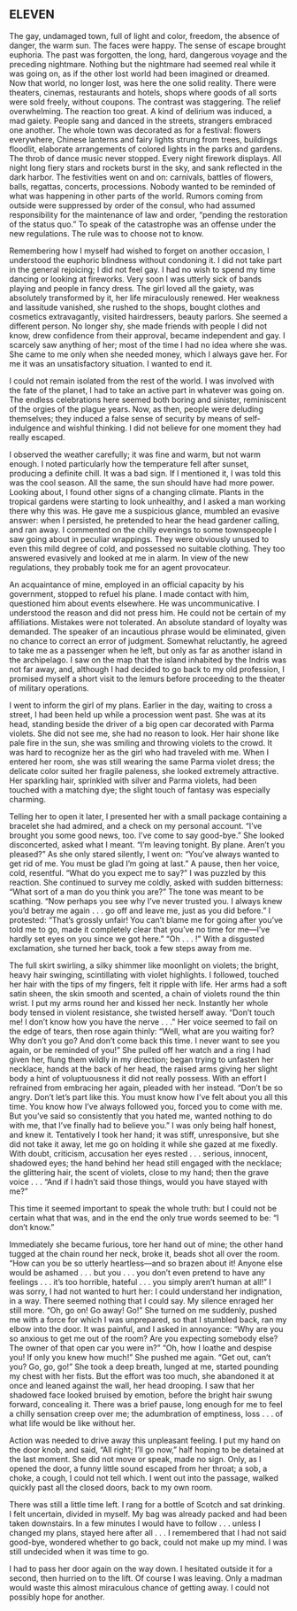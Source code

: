 ## ELEVEN

The gay, undamaged town, full of light and color, freedom, the absence of danger, the warm sun. The faces were happy. The sense of escape brought euphoria. The past was forgotten, the long, hard, dangerous voyage and the preceding nightmare. Nothing but the nightmare had seemed real while it was going on, as if the other lost world had been imagined or dreamed. Now that world, no longer lost, was here the one solid reality. There were theaters, cinemas, restaurants and hotels, shops where goods of all sorts were sold freely, without coupons. The contrast was staggering. The relief overwhelming. The reaction too great. A kind of delirium was induced, a mad gaiety. People sang and danced in the streets, strangers embraced one another. The whole town was decorated as for a festival: flowers everywhere, Chinese lanterns and fairy lights strung from trees, buildings floodlit, elaborate arrangements of colored lights in the parks and gardens. The throb of dance music never stopped. Every night firework displays. All night long fiery stars and rockets burst in the sky, and sank reflected in the dark harbor. The festivities went on and on: carnivals, battles of flowers, balls, regattas, concerts, processions. Nobody wanted to be reminded of what was happening in other parts of the world. Rumors coming from outside were suppressed by order of the consul, who had assumed responsibility for the maintenance of law and order, “pending the restoration of the status quo.” To speak of the catastrophe was an offense under the new regulations. The rule was to choose not to know.  

Remembering how I myself had wished to forget on another occasion, I understood the euphoric blindness without condoning it. I did not take part in the general rejoicing; I did not feel gay. I had no wish to spend my time dancing or looking at fireworks. Very soon I was utterly sick of bands playing and people in fancy dress. The girl loved all the gaiety, was absolutely transformed by it, her life miraculously renewed. Her weakness and lassitude vanished, she rushed to the shops, bought clothes and cosmetics extravagantly, visited hairdressers, beauty parlors. She seemed a different person. No longer shy, she made friends with people I did not know, drew confidence from their approval, became independent and gay. I scarcely saw anything of her; most of the time I had no idea where she was. She came to me only when she needed money, which I always gave her. For me it was an unsatisfactory situation. I wanted to end it.  

I could not remain isolated from the rest of the world. I was involved with the fate of the planet, I had to take an active part in whatever was going on. The endless celebrations here seemed both boring and sinister, reminiscent of the orgies of the plague years. Now, as then, people were deluding themselves; they induced a false sense of security by means of self-indulgence and wishful thinking. I did not believe for one moment they had really escaped.  

I observed the weather carefully; it was fine and warm, but not warm enough. I noted particularly how the temperature fell after sunset, producing a definite chill. It was a bad sign. If I mentioned it, I was told this was the cool season. All the same, the sun should have had more power. Looking about, I found other signs of a changing climate. Plants in the tropical gardens were starting to look unhealthy, and I asked a man working there why this was. He gave me a suspicious glance, mumbled an evasive answer: when I persisted, he pretended to hear the head gardener calling, and ran away. I commented on the chilly evenings to some townspeople I saw going about in peculiar wrappings. They were obviously unused to even this mild degree of cold, and possessed no suitable clothing. They too answered evasively and looked at me in alarm. In view of the new regulations, they probably took me for an agent provocateur.  

An acquaintance of mine, employed in an official capacity by his government, stopped to refuel his plane. I made contact with him, questioned him about events elsewhere. He was uncommunicative. I understood the reason and did not press him. He could not be certain of my affiliations. Mistakes were not tolerated. An absolute standard of loyalty was demanded. The speaker of an incautious phrase would be eliminated, given no chance to correct an error of judgment. Somewhat reluctantly, he agreed to take me as a passenger when he left, but only as far as another island in the archipelago. I saw on the map that the island inhabited by the Indris was not far away, and, although I had decided to go back to my old profession, I promised myself a short visit to the lemurs before proceeding to the theater of military operations.  

I went to inform the girl of my plans. Earlier in the day, waiting to cross a street, I had been held up while a procession went past. She was at its head, standing beside the driver of a big open car decorated with Parma violets. She did not see me, she had no reason to look. Her hair shone like pale fire in the sun, she was smiling and throwing violets to the crowd. It was hard to recognize her as the girl who had traveled with me. When I entered her room, she was still wearing the same Parma violet dress; the delicate color suited her fragile paleness, she looked extremely attractive. Her sparkling hair, sprinkled with silver and Parma violets, had been touched with a matching dye; the slight touch of fantasy was especially charming.  

Telling her to open it later, I presented her with a small package containing a bracelet she had admired, and a check on my personal account. “I’ve brought you some good news, too. I’ve come to say good-bye.” She looked disconcerted, asked what I meant. “I’m leaving tonight. By plane. Aren’t you pleased?” As she only stared silently, I went on: “You’ve always wanted to get rid of me. You must be glad I’m going at last.” A pause, then her voice, cold, resentful. “What do you expect me to say?” I was puzzled by this reaction. She continued to survey me coldly, asked with sudden bitterness: “What sort of a man do you think you are?” The tone was meant to be scathing. “Now perhaps you see why I’ve never trusted you. I always knew you’d betray me again . . . go off and leave me, just as you did before.” I protested: “That’s grossly unfair! You can’t blame me for going after you’ve told me to go, made it completely clear that you’ve no time for me—I’ve hardly set eyes on you since we got here.” “Oh . . . !” With a disgusted exclamation, she turned her back, took a few steps away from me.  

The full skirt swirling, a silky shimmer like moonlight on violets; the bright, heavy hair swinging, scintillating with violet highlights. I followed, touched her hair with the tips of my fingers, felt it ripple with life. Her arms had a soft satin sheen, the skin smooth and scented, a chain of violets round the thin wrist. I put my arms round her and kissed her neck. Instantly her whole body tensed in violent resistance, she twisted herself away. “Don’t touch me! I don’t know how you have the nerve . . .” Her voice seemed to fail on the edge of tears, then rose again thinly: “Well, what are you waiting for? Why don’t you go? And don’t come back this time. I never want to see you again, or be reminded of you!” She pulled off her watch and a ring I had given her, flung them wildly in my direction; began trying to unfasten her necklace, hands at the back of her head, the raised arms giving her slight body a hint of voluptuousness it did not really possess. With an effort I refrained from embracing her again, pleaded with her instead. “Don’t be so angry. Don’t let’s part like this. You must know how I’ve felt about you all this time. You know how I’ve always followed you, forced you to come with me. But you’ve said so consistently that you hated me, wanted nothing to do with me, that I’ve finally had to believe you.” I was only being half honest, and knew it. Tentatively I took her hand; it was stiff, unresponsive, but she did not take it away, let me go on holding it while she gazed at me fixedly. With doubt, criticism, accusation her eyes rested . . . serious, innocent, shadowed eyes; the hand behind her head still engaged with the necklace; the glittering hair, the scent of violets, close to my hand; then the grave voice . . . “And if I hadn’t said those things, would you have stayed with me?”  

This time it seemed important to speak the whole truth: but I could not be certain what that was, and in the end the only true words seemed to be: “I don’t know.”  

Immediately she became furious, tore her hand out of mine; the other hand tugged at the chain round her neck, broke it, beads shot all over the room. “How can you be so utterly heartless—and so brazen about it! Anyone else would be ashamed . . . but you . . . you don’t even pretend to have any feelings . . . it’s too horrible, hateful . . . you simply aren’t human at all!” I was sorry, I had not wanted to hurt her: I could understand her indignation, in a way. There seemed nothing that I could say. My silence enraged her still more. “Oh, go on! Go away! Go!” She turned on me suddenly, pushed me with a force for which I was unprepared, so that I stumbled back, ran my elbow into the door. It was painful, and I asked in annoyance: “Why are you so anxious to get me out of the room? Are you expecting somebody else? The owner of that open car you were in?” “Oh, how I loathe and despise you! If only you knew how much!” She pushed me again. “Get out, can’t you? Go, go, go!” She took a deep breath, lunged at me, started pounding my chest with her fists. But the effort was too much, she abandoned it at once and leaned against the wall, her head drooping. I saw that her shadowed face looked bruised by emotion, before the bright hair swung forward, concealing it. There was a brief pause, long enough for me to feel a chilly sensation creep over me; the adumbration of emptiness, loss . . . of what life would be like without her.  

Action was needed to drive away this unpleasant feeling. I put my hand on the door knob, and said, “All right; I’ll go now,” half hoping to be detained at the last moment. She did not move or speak, made no sign. Only, as I opened the door, a funny little sound escaped from her throat; a sob, a choke, a cough, I could not tell which. I went out into the passage, walked quickly past all the closed doors, back to my own room.  

There was still a little time left. I rang for a bottle of Scotch and sat drinking. I felt uncertain, divided in myself. My bag was already packed and had been taken downstairs. In a few minutes I would have to follow . . . unless I changed my plans, stayed here after all . . . I remembered that I had not said good-bye, wondered whether to go back, could not make up my mind. I was still undecided when it was time to go.  

I had to pass her door again on the way down. I hesitated outside it for a second, then hurried on to the lift. Of course I was leaving. Only a madman would waste this almost miraculous chance of getting away. I could not possibly hope for another.  


